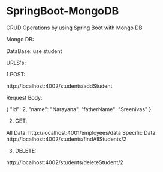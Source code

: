 # SpringBoot-MongoDB
CRUD Operations by using Spring Boot with Mongo DB

Mongo DB:

DataBase: use student

URLS's: 

1.POST:

http://localhost:4002/students/addStudent

Request Body:

{
	"id": 2,
	"name": "Narayana",
	"fatherName": "Sreenivas"
}

2. GET: 

All Data: http://localhost:4001/employees/data
Specific Data: http://localhost:4002/students/findAllStudents/2

3. DELETE: 

http://localhost:4002/students/deleteStudent/2
